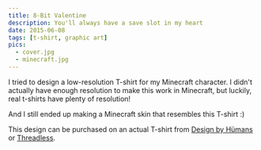 ```yaml
---
title: 8-Bit Valentine
description: You'll always have a save slot in my heart
date: 2015-06-08
tags: [t-shirt, graphic art]
pics:
  - cover.jpg
  - minecraft.jpg
---
```

I tried to design a low-resolution T-shirt for my Minecraft character. I didn't actually have enough resolution to make this work in Minecraft, but luckily, real t-shirts have plenty of resolution!

And I still ended up making a Minecraft skin that resembles this T-shirt :)

This design can be purchased on an actual T-shirt from [Design by Hümans](https://www.designbyhumans.com/shop/t-shirt/men/8-bit-valentine/242422/) or [Threadless](https://www.threadless.com/shop/@skrapion/design/8-bit-valentine).